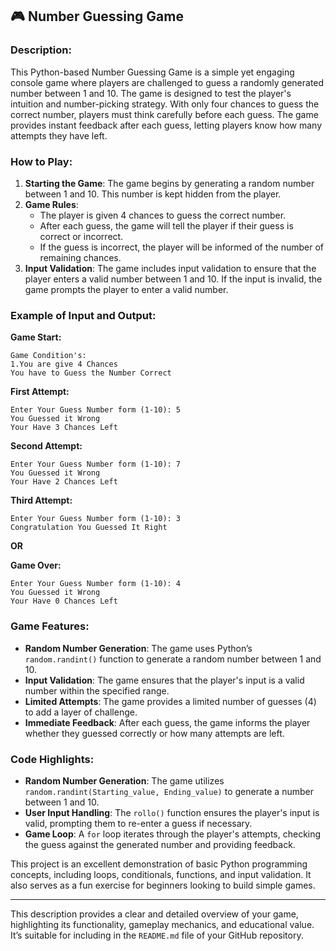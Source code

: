 
## 🎮 Number Guessing Game

### Description:
This Python-based Number Guessing Game is a simple yet engaging console game where players are challenged to guess a randomly generated number between 1 and 10. The game is designed to test the player's intuition and number-picking strategy. With only four chances to guess the correct number, players must think carefully before each guess. The game provides instant feedback after each guess, letting players know how many attempts they have left.

### How to Play:
1. **Starting the Game**: The game begins by generating a random number between 1 and 10. This number is kept hidden from the player.
2. **Game Rules**:
   - The player is given 4 chances to guess the correct number.
   - After each guess, the game will tell the player if their guess is correct or incorrect.
   - If the guess is incorrect, the player will be informed of the number of remaining chances.
3. **Input Validation**: The game includes input validation to ensure that the player enters a valid number between 1 and 10. If the input is invalid, the game prompts the player to enter a valid number.

### Example of Input and Output:

**Game Start:**
```
Game Condition's:
1.You are give 4 Chances
You have to Guess the Number Correct
```

**First Attempt:**
```
Enter Your Guess Number form (1-10): 5
You Guessed it Wrong
Your Have 3 Chances Left
```

**Second Attempt:**
```
Enter Your Guess Number form (1-10): 7
You Guessed it Wrong
Your Have 2 Chances Left
```

**Third Attempt:**
```
Enter Your Guess Number form (1-10): 3
Congratulation You Guessed It Right
```

**OR**

**Game Over:**
```
Enter Your Guess Number form (1-10): 4
You Guessed it Wrong
Your Have 0 Chances Left
```

### Game Features:
- **Random Number Generation**: The game uses Python’s `random.randint()` function to generate a random number between 1 and 10.
- **Input Validation**: The game ensures that the player's input is a valid number within the specified range.
- **Limited Attempts**: The game provides a limited number of guesses (4) to add a layer of challenge.
- **Immediate Feedback**: After each guess, the game informs the player whether they guessed correctly or how many attempts are left.

### Code Highlights:
- **Random Number Generation**: The game utilizes `random.randint(Starting_value, Ending_value)` to generate a number between 1 and 10.
- **User Input Handling**: The `rollo()` function ensures the player's input is valid, prompting them to re-enter a guess if necessary.
- **Game Loop**: A `for` loop iterates through the player's attempts, checking the guess against the generated number and providing feedback.

This project is an excellent demonstration of basic Python programming concepts, including loops, conditionals, functions, and input validation. It also serves as a fun exercise for beginners looking to build simple games.

---

This description provides a clear and detailed overview of your game, highlighting its functionality, gameplay mechanics, and educational value. It’s suitable for including in the `README.md` file of your GitHub repository.
